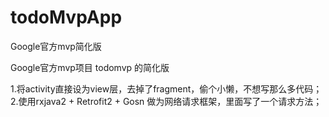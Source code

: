 # todoMvpApp
Google官方mvp简化版

Google官方mvp项目 todomvp 的简化版

1.将activity直接设为view层，去掉了fragment，偷个小懒，不想写那么多代码；
2.使用rxjava2 + Retrofit2 + Gosn 做为网络请求框架，里面写了一个请求方法；
